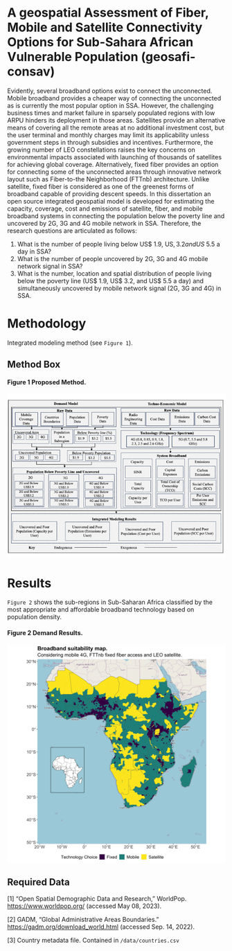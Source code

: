 # A geospatial Assessment of Fiber, Mobile and Satellite Connectivity Options for Sub-Sahara African Vulnerable Population (geosafi-consav)
Evidently, several broadband options exist to connect the unconnected. Mobile broadband provides a cheaper way of connecting the unconnected as is currently the most popular option in SSA. However, the challenging business times and market failure in sparsely populated regions with low ARPU hinders its deployment in those areas. Satellites provide an alternative means of covering all the remote areas at no additional investment cost, but the user terminal and monthly charges may limit its applicability unless government steps in through subsidies and incentives. Furthermore, the growing number of LEO constellations raises the key concerns on environmental impacts associated with launching of thousands of satellites for achieving global coverage. Alternatively, fixed fiber provides an option for connecting some of the unconnected areas through innovative network layout such as Fiber-to-the Neighborhood (FTTnb) architecture. Unlike satellite, fixed fiber is considered as one of the greenest forms of broadband capable of providing descent speeds. In this dissertation an open source integrated geospatial model is developed for estimating the capacity, coverage, cost and emissions of satellite, fiber, and mobile broadband systems in connecting the population below the poverty line and uncovered by 2G, 3G and 4G mobile network in SSA. Therefore, the research questions are articulated as follows:

  1)	What is the number of people living below US$ 1.9, US$, 3.2 and US$ 5.5 a day in SSA?
  2)	What is the number of people uncovered by 2G, 3G and 4G mobile network signal in SSA?
  3)	What is the number, location and spatial distribution of people living below the poverty line (US$ 1.9, US$ 3.2, and US$ 5.5 a day) and simultaneously uncovered by mobile network signal (2G, 3G and 4G) in SSA.



Methodology
==============
Integrated modeling method (see `Figure 1`). 

## Method Box

#### Figure 1 Proposed Method.
<p align="center">
  <img src="/docs/method.png" />
</p>

Results
=======
`Figure 2` shows the sub-regions in Sub-Saharan Africa classified by the most appropriate and affordable broadband technology based on population density.
#### Figure 2 Demand Results.
<p align="center">
  <img src="/docs/preferred_technology_map.png" />
</p>

## Required Data
[1]	“Open Spatial Demographic Data and Research,” WorldPop. https://www.worldpop.org/ (accessed May 08, 2023).

[2]	GADM, “Global Administrative Areas Boundaries.” https://gadm.org/download_world.html (accessed Sep. 14, 2022).

[3] Country metadata file. Contained in `/data/countries.csv`
